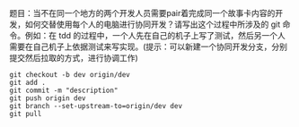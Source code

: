 题目：当不在同一个地方的两个开发人员需要pair着完成同一个故事卡内容的开发，如何交替使用每个人的电脑进行协同开发？请写出这个过程中所涉及的 git 命令。例如：在 tdd 的过程中，一个人先在自己的机子上写了测试，然后另一个人需要在自己机子上依据测试来写实现。(提示：可以新建一个协同开发分支，分别提交然后拉取的方式，进行协调工作)

```
git checkout -b dev origin/dev
git add .
git commit -m "description"
git push origin dev
git branch --set-upstream-to=origin/dev dev
git pull
```